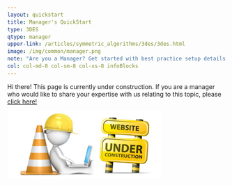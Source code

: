 ```yaml
---
layout: quickstart
title: Manager's QuickStart
type: 3DES
qtype: manager
upper-link: /articles/symmetric_algorithms/3des/3des.html
image: /img/common/manager.png
note: "Are you a Manager? Get started with best practice setup details above."
col: col-md-8 col-sm-8 col-xs-8 infoBlocks
---
```

Hi there! This page is currently under construction. If you are a manager who would like to share your expertise with us relating to this topic, please <a href="CONTRIBUTING-template.md">click here!</a>

<img src="/img/common/under_construction.jpg" style="width:70%;height:70%;" alt="under construction image">
